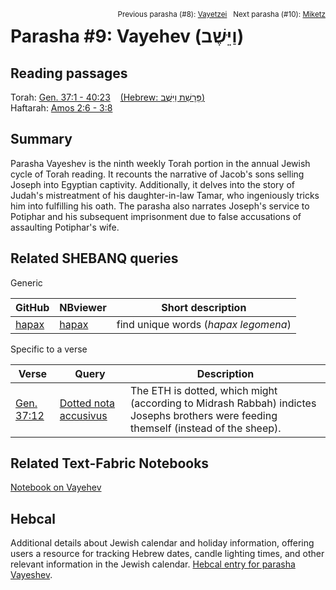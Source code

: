 <span style="float: right;"><sup>Previous parasha (#8): <a href="../08%20-%20Vayishlach/README.md#start">Vayetzei</a> &nbsp;&nbsp;Next parasha (#10): <a href="../10%20-%20Miketz/README.md#start">Miketz</a></sup></span>

# Parasha #9: Vayehev (וַיֵּשֶׁב‎) <a name="start"></a>

## Reading passages

Torah: [Gen. 37:1 - 40:23](https://www.stepbible.org/?q=version=NASB2020|reference=Gen.37:1-40:23&options=HNVUG) &nbsp;&nbsp; [(Hebrew: פָּרָשַׁת וַיֵּשֶׁב)](https://tikkun.io/#/p/vayeshev)<br>
Haftarah: [Amos 2:6 - 3:8](https://www.stepbible.org/?q=version=NASB2020|reference=Amos.2:6-3:8&options=HNVUG)

## Summary

Parasha Vayeshev is the ninth weekly Torah portion in the annual Jewish cycle of Torah reading. It recounts the narrative of Jacob's sons selling Joseph into Egyptian captivity. Additionally, it delves into the story of Judah's mistreatment of his daughter-in-law Tamar, who ingeniously tricks him into fulfilling his oath. The parasha also narrates Joseph's service to Potiphar and his subsequent imprisonment due to false accusations of assaulting Potiphar's wife.

## Related SHEBANQ queries

Generic 

GitHub | NBviewer | Short description
---|---|---
[hapax](hapax.ipynb) | [hapax](https://nbviewer.org/github/tonyjurg/Parashot/blob/main/WeeklyParasha/09%20-%20Vayehev/hapax.ipynb)| find unique words (*hapax legomena*)

Specific to a verse

Verse | Query | Description
--- | --- | ---
[Gen. 37:12](https://www.stepbible.org/?q=version=NASB2020\|reference=Gen.37:12&options=HNVUG) | [Dotted nota accusivus](https://shebanq.ancient-data.org/hebrew/text?iid=6257&version=2021&page=1&mr=r&qw=q) | The ETH is dotted, which might (according to Midrash Rabbah) indictes Josephs brothers were feeding themself (instead of the sheep).

## Related Text-Fabric Notebooks

[Notebook on Vayehev](Vayehev.ipynb)

## Hebcal

Additional details about Jewish calendar and holiday information, offering users a resource for tracking Hebrew dates, candle lighting times, and other relevant information in the Jewish calendar. [Hebcal entry for parasha Vayeshev](https://www.hebcal.com/sedrot/vayeshev).
